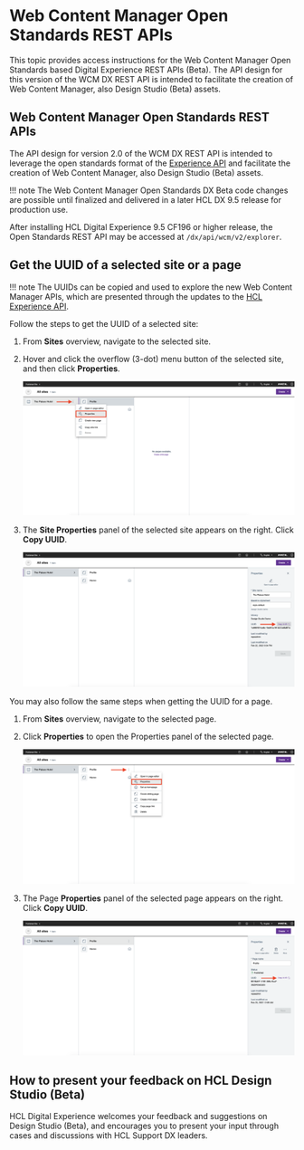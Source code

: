 # Web Content Manager Open Standards REST APIs

This topic provides access instructions for the Web Content Manager Open Standards based Digital Experience REST APIs (Beta). The API design for this version of the WCM DX REST API is intended to facilitate the creation of Web Content Manager, also Design Studio (Beta) assets.

## Web Content Manager Open Standards REST APIs

The API design for version 2.0 of the WCM DX REST API is intended to leverage the open standards format of the [Experience API](https://help.hcltechsw.com/digital-experience/9.5/open_api/openapi_overview.html) and facilitate the creation of Web Content Manager, also Design Studio (Beta) assets.

!!! note
    The Web Content Manager Open Standards DX Beta code changes are possible until finalized and delivered in a later HCL DX 9.5 release for production use.

After installing HCL Digital Experience 9.5 CF196 or higher release, the Open Standards REST API may be accessed at `/dx/api/wcm/v2/explorer`.

## Get the UUID of a selected site or a page

!!! note
    The UUIDs can be copied and used to explore the new Web Content Manager APIs, which are presented through the updates to the [HCL Experience API](https://help.hcltechsw.com/digital-experience/9.5/open_api/openapi_overview.html).

Follow the steps to get the UUID of a selected site:

1.  From **Sites** overview, navigate to the selected site.
2.  Hover and click the overflow (3-dot) menu button of the selected site, and then click **Properties**.

    ![Select Site Properties from Sites overview](../../images/site_properties_panel.png)

3.  The **Site Properties** panel of the selected site appears on the right. Click **Copy UUID**.

    ![Copy site UUID](../../images/copy_site_UUID_properties.png)


You may also follow the same steps when getting the UUID for a page.

1.  From **Sites** overview, navigate to the selected page.
2.  Click **Properties** to open the Properties panel of the selected page.

    ![Select Page Properties from Site Overview](../../images/Select_page_properties.png)

3.  The Page **Properties** panel of the selected page appears on the right. Click **Copy UUID**.

    ![Copy page UUID](../../images/copy_page_UUID_properties.png)

## How to present your feedback on HCL Design Studio (Beta)

HCL Digital Experience welcomes your feedback and suggestions on Design Studio (Beta), and encourages you to present your input through cases and discussions with HCL Support DX leaders.


